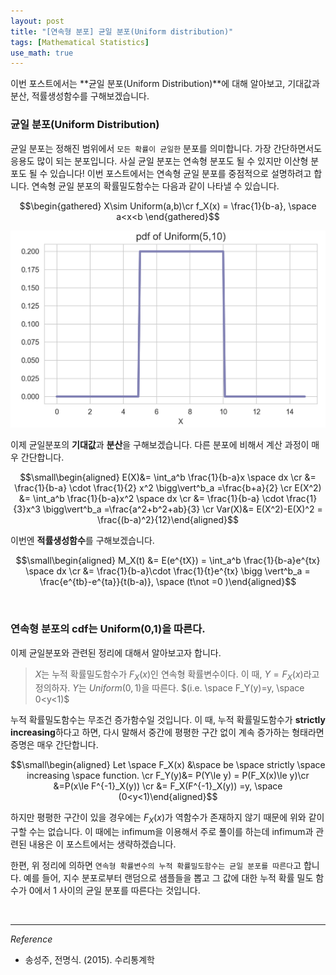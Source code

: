 ```yaml
---
layout: post
title: "[연속형 분포] 균일 분포(Uniform distribution)"
tags: [Mathematical Statistics]
use_math: true
---
```


이번 포스트에서는 **균일 분포(Uniform Distribution)**에 대해 알아보고, 기대값과 분산, 적률생성함수를 구해보겠습니다.
<br>

### 균일 분포(Uniform Distribution)

균일 분포는 정해진 범위에서 ``모든 확률이 균일한`` 분포를 의미합니다. 가장 간단하면서도 응용도 많이 되는 분포입니다. 사실 균일 분포는 연속형 분포도 될 수 있지만 이산형 분포도 될 수 있습니다! 이번 포스트에서는 연속형 균일 분포를 중점적으로 설명하려고 합니다. 연속형 균일 분포의 확률밀도함수는 다음과 같이 나타낼 수 있습니다.

$$\begin{gathered} X\sim Uniform(a,b)\cr
f_X(x) = \frac{1}{b-a}, \space a<x<b \end{gathered}$$

<img src='/assets/uniform.PNG' width='680px'>

이제 균일분포의 **기대값**과 **분산**을 구해보겠습니다. 다른 분포에 비해서 계산 과정이 매우 간단합니다.

$$\small\begin{aligned} E(X)&= \int_a^b \frac{1}{b-a}x \space dx \cr
&= \frac{1}{b-a} \cdot \frac{1}{2} x^2 \bigg\vert^b_a =\frac{b+a}{2} \cr
E(X^2) &=  \int_a^b \frac{1}{b-a}x^2 \space dx \cr
&= \frac{1}{b-a} \cdot \frac{1}{3}x^3 \bigg\vert^b_a =\frac{a^2+b^2+ab}{3} \cr Var(X)&= E(X^2)-E(X)^2 = \frac{(b-a)^2}{12}\end{aligned}$$

이번엔 **적률생성함수**를 구해보겠습니다.

$$\small\begin{aligned} M_X(t) &= E(e^{tX}) =  \int_a^b \frac{1}{b-a}e^{tx} \space dx \cr
&= \frac{1}{b-a}\cdot \frac{1}{t}e^{tx} \bigg \vert^b_a = \frac{e^{tb}-e^{ta}}{t(b-a)}, \space (t\not =0 )\end{aligned}$$

<br>

### 연속형 분포의 cdf는 Uniform(0,1)을 따른다.

이제 균일분포와 관련된 정리에 대해서 알아보고자 합니다.

> $X$는 누적 확률밀도함수가 $F_X(x)$인 연속형 확률변수이다. 이 때, $Y=F_X(x)$라고 정의하자. $Y$는 $Uniform(0,1)$을 따른다. $(i.e. \space F_Y(y)=y, \space 0<y<1)$

누적 확률밀도함수는 무조건 증가함수일 것입니다. 이 때, 누적 확률밀도함수가  **strictly increasing**하다고 하면, 다시 말해서 중간에 평평한 구간 없이 계속 증가하는 형태라면 증명은 매우 간단합니다.

$$\small\begin{aligned} Let \space F_X(x) &\space be \space strictly \space increasing \space function. \cr
F_Y(y)&= P(Y\le y) = P(F_X(x)\le y)\cr &=P(x\le F^{-1}_X(y)) \cr
&= F_X(F^{-1}_X(y)) =y, \space (0<y<1)\end{aligned}$$

하지만 평평한 구간이 있을 경우에는 $F_X(x)$가 역함수가 존재하지 않기 때문에 위와 같이 구할 수는 없습니다. 이 때에는 infimum을 이용해서 주로 풀이를 하는데 infimum과 관련된 내용은 이 포스트에서는 생략하겠습니다.

한편, 위 정리에 의하면 ``연속형 확률변수의 누적 확률밀도함수는 균일 분포를 따른다``고 합니다. 예를 들어, 지수 분포로부터 랜덤으로 샘플들을 뽑고 그 값에 대한 누적 확률 밀도 함수가 0에서 1 사이의 균일 분포를 따른다는 것입니다.

<br>


---

$Reference$

-  송성주, 전명식. (2015). 수리통계학
